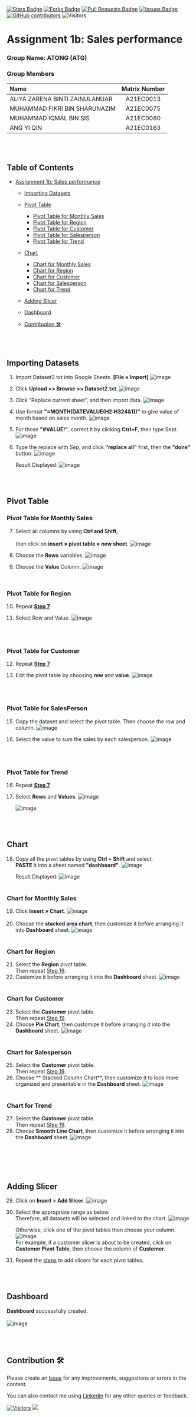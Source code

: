 <a href="https://github.com/drshahizan/BDM/stargazers"><img src="https://img.shields.io/github/stars/drshahizan/BDM" alt="Stars Badge"/></a>
<a href="https://github.com/drshahizan/BDM/network/members"><img src="https://img.shields.io/github/forks/drshahizan/BDM" alt="Forks Badge"/></a>
<a href="https://github.com/drshahizan/BDM/pulls"><img src="https://img.shields.io/github/issues-pr/drshahizan/BDM" alt="Pull Requests Badge"/></a>
<a href="https://github.com/drshahizan/BDM"><img src="https://img.shields.io/github/issues/drshahizan/BDM" alt="Issues Badge"/></a>
<a href="https://github.com/drshahizan/BDM/graphs/contributors"><img alt="GitHub contributors" src="https://img.shields.io/github/contributors/drshahizan/BDM?color=2b9348"></a>
![Visitors](https://api.visitorbadge.io/api/visitors?path=https%3A%2F%2Fgithub.com%2Fdrshahizan%2BDM&labelColor=%23d9e3f0&countColor=%23697689&style=flat)

# Assignment 1b: Sales performance

### Group Name: ATONG (ATG)
### Group Members

| Name                                     | Matrix Number |
| :---------------------------------------- | :-------------: |
| ALIYA ZARENA BINTI ZAINULANUAR            |A21EC0013        |
| MUHAMMAD FIKRI BIN SHARUNAZIM             |A21EC0075        |
| MUHAMMAD IQMAL BIN SIS                    |A21EC0080        |
| ANG YI QIN                                |A21EC0163        |


<br><br>
## Table of Contents
- [Assignment 1b: Sales performance](#assignment-1b-sales-performance)
   * [Importing Datasets](#importing-datasets)
   * [Pivot Table <a name = "pivot_table"></a>](#pivot-table)
      - [Pivot Table for Monthly Sales](#pivot-table-for-monthly-sales)
      - [Pivot Table for Region](#pivot-table-for-region)
      - [Pivot Table for Customer](#pivot-table-for-customer)
      - [Pivot Table for Salesperson](#pivot-table-for-salesperson)
      - [Pivot Table for Trend](#pivot-table-for-trend)
   * [Chart <a name = "chart"></a>](#chart)
      - [Chart for Monthly Sales](#chart-for-monthly-sales)
      - [Chart for Region](#chart-for-region)
      - [Chart for Customer](#chart-for-customer)
      - [Chart for Salesperson](#chart-for-salesperson)
      - [Chart for Trend](#chart-for-trend)
   * [Adding Slicer](#adding-slicer)
   * [Dashboard <a name = "dashboard"></a>](#dashboard)
   * [Contribution 🛠️](#contribution-)
 
     <br><br>


## Importing Datasets
1. Import Dataset2.txt into Google Sheets. **[File » Import]**
  ![image](https://github.com/drshahizan/HPDP/assets/108865725/f2a5ec37-8b11-4075-90f2-4e068924440c)

2. Click **Upload >> Browse >> Dataset2.txt**.
   ![image](https://github.com/drshahizan/HPDP/assets/108865725/b151e81e-782d-4341-87f1-28bf85690ed3)

  

3. Click “Replace current sheet”, and then import data.
    ![image](https://github.com/drshahizan/HPDP/assets/108865725/777f009c-e01d-4ed4-9b8c-443f5d83cdbc)



4. Use format **"=MONTH(DATEVALUE(H2:H324&1))"** to give value of month based on sales month.
    ![image](https://github.com/drshahizan/HPDP/assets/108865725/92522e8f-e41b-432d-887b-8ae1a74e2b68)



5. For those **"#VALUE!"**, correct it by clicking **Ctrl+F**, then type Sept.
    ![image](https://github.com/drshahizan/HPDP/assets/108865725/917370da-89a3-4e41-98de-e7d76904b14a)



6. Type the replace with *Sep*, and click **"replace all"** first, then the **"done"** button.
    ![image](https://github.com/drshahizan/HPDP/assets/108865725/99d00787-c3f6-45e9-a60b-d714722adc8a)




   Result Displayed:
    ![image](https://github.com/drshahizan/HPDP/assets/108865725/f998bec5-ad76-4235-9d22-c4753a79b640)


<br><br>

## Pivot Table
### Pivot Table for Monthly Sales

7. Select all columns by using **Ctrl and Shift**, <br></br>
   then click on **insert » pivot table » new sheet**.
    ![image](https://github.com/drshahizan/HPDP/assets/108865725/7563d1e6-a626-4d6b-93e9-46bc780dd511)




8. Choose the **Rows** variables.
    ![image](https://github.com/drshahizan/HPDP/assets/108865725/81335fcf-de6a-4cfd-98ff-08258eb610f1)

9. Choose the **Value** Column.
    ![image](https://github.com/drshahizan/HPDP/assets/108865725/39e758b5-dbf8-447b-a0e0-63fb8ae2a041)




    <br>
### Pivot Table for Region 

10. Repeat [**Step 7**](#pivot-table-for-monthly-sales) 

11. Select Row and Value.
    ![image](https://github.com/drshahizan/HPDP/assets/108865725/3727fb48-82fa-405b-a942-00b9ab88aafb)


<br></br>
### Pivot Table for Customer
12. Repeat [**Step 7**](#pivot-table-for-monthly-sales) 
  
13. Edit the pivot table by choosing **row** and **value**.
    ![image](https://github.com/drshahizan/HPDP/assets/108865725/4b407df7-ed87-4981-af77-7ddfe0fadb11)

<br></br>
### Pivot Table for SalesPerson
    
15. Copy the dataset and select the pivot table. Then choose the row and column.
    ![image](https://github.com/drshahizan/HPDP/assets/108865725/e7b24520-4b5f-4780-8720-fc003c022969)

16. Select the value to sum the sales by each salesperson.
    ![image](https://github.com/drshahizan/HPDP/assets/108865725/e391ac8d-5727-43ac-b99b-f641f08653ac)

<br></br>
### Pivot Table for Trend
16. Repeat [**Step 7**](#pivot-table-for-monthly-sales) 
17. Select **Rows** and **Values**.
    ![image](https://github.com/drshahizan/HPDP/assets/108865725/b0fd7968-272a-46fd-b502-a16b355b6ad6)

    ![image](https://github.com/drshahizan/HPDP/assets/108865725/0365f03a-ab07-4f05-b918-65a7ba08d7b3)



<br></br>

## Chart

18. Copy all the pivot tables by using **Ctrl + Shift** and select. <br>
    **PASTE** it into a sheet named **"dashboard"**.
    ![image](https://github.com/drshahizan/HPDP/assets/108865725/2fb3ee54-fe00-4402-8a83-852f349936f9)

    Result Displayed:
      ![image](https://github.com/drshahizan/HPDP/assets/108865725/bfb51c7e-2924-4e25-9832-befc3a8bd882)
    <br></br>
### Chart for Monthly Sales
19. Click **Insert » Chart**.
    ![image](https://github.com/drshahizan/HPDP/assets/108865725/0b52a7b8-529c-4120-af1f-de9e9104bd67)
<br><br>
20. Choose the **stacked area chart**, then customize it before arranging it into **Dashboard** sheet.
    ![image](https://github.com/drshahizan/HPDP/assets/108865725/37a18e02-18d4-4231-b0df-d6815f0204d6)
<br></br>
### Chart for Region
21. Select the **Region** pivot table. <br>
    Then repeat [Step 19](#chart-for-monthly-sales).
22. Customize it before arranging it into the **Dashboard** sheet.
    ![image](https://github.com/drshahizan/HPDP/assets/108865725/b202c13a-8971-418a-a838-7902f767d853)
<br></br>
### Chart for Customer
23. Select the **Customer** pivot table. <br>
    Then repeat [Step 19](#chart-for-monthly-sales).
24. Choose **Pie Chart**, then customize it before arranging it into the **Dashboard** sheet.
    ![image](https://github.com/drshahizan/HPDP/assets/108865725/522ec5b3-5e37-4c72-b5f2-045f15885c85)
<br></br>
### Chart for Salesperson
25. Select the **Customer** pivot table. <br>
    Then repeat [Step 19](#chart-for-monthly-sales).
26. Choose ** Stacked Column Chart**, then customize it to look more organized and presentable in the **Dashboard** sheet.
    ![image](https://github.com/drshahizan/HPDP/assets/108865725/2e659da8-329a-4436-a1a8-c10d4adcce05)
<br></br>

### Chart for Trend
27. Select the **Customer** pivot table. <br>
    Then repeat [Step 19](#chart-for-monthly-sales).
28. Choose **Smooth Line Chart**, then customize it before arranging it into the **Dashboard** sheet.
    ![image](https://github.com/drshahizan/HPDP/assets/108865725/a70a694e-37e2-4e57-98cf-e5ed8d3389a5)




<br><br></br></br>

## Adding Slicer
29. Click on **Insert** » **Add Slicer**.
    ![image](https://github.com/drshahizan/HPDP/assets/108865725/d8a7ccd8-9122-473d-89c7-0774e950178e)

31. Select the appropriate range as below. <br>
    Therefore, all datasets will be selected and linked to the chart.
    ![image](https://github.com/drshahizan/HPDP/assets/108865725/13a216b7-329c-4c38-9623-4555fe535071)

    Otherwise, click one of the pivot tables then choose your column. <br>
      ![image](https://github.com/drshahizan/HPDP/assets/108865725/37aa9a49-7f70-4973-97f2-134964097e85) <br>
      For example, if a customer slicer is about to be created, click on **Customer Pivot Table**, then choose the column of **Customer**.

32. Repeat the [steps](#adding-slicer) to add slicers for each pivot tables.


<br><br>

## Dashboard
   **Dashboard** successfully created.    
   <br>
    ![image](https://github.com/drshahizan/HPDP/assets/108865725/5b5f1532-708b-467e-a0a3-652a55dba72e)





<br><br>
## Contribution 🛠️
Please create an [Issue](https://github.com/drshahizan/BDM/issues) for any improvements, suggestions or errors in the content.

You can also contact me using [Linkedin](https://www.linkedin.com/in/drshahizan/) for any other queries or feedback.

[![Visitors](https://api.visitorbadge.io/api/visitors?path=https%3A%2F%2Fgithub.com%2Fdrshahizan&labelColor=%23697689&countColor=%23555555&style=plastic)](https://visitorbadge.io/status?path=https%3A%2F%2Fgithub.com%2Fdrshahizan)
![](https://hit.yhype.me/github/profile?user_id=81284918)



